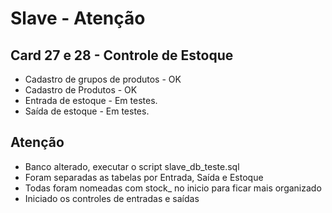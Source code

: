 # Slave - Atenção

## Card 27 e 28 - Controle de Estoque

* Cadastro de grupos de produtos - OK
* Cadastro de Produtos - OK
* Entrada de estoque - Em testes.
* Saída de estoque - Em testes.

## Atenção

* Banco alterado, executar o script slave_db_teste.sql
* Foram separadas as tabelas por Entrada, Saída e Estoque
* Todas foram nomeadas com stock_ no inicio para ficar mais organizado
* Iniciado os controles de entradas e saídas
